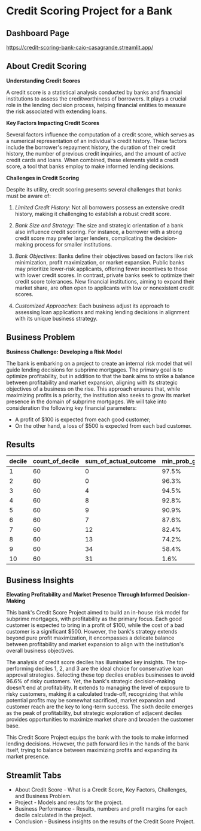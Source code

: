 # Credit Scoring Project for a Bank

## Dashboard Page
https://credit-scoring-bank-caio-casagrande.streamlit.app/

## About Credit Scoring

**Understanding Credit Scores**

A credit score is a statistical analysis conducted by banks and financial institutions to assess the creditworthiness of borrowers. It plays a crucial role in the lending decision process, helping financial entities to measure the risk associated with extending loans.

**Key Factors Impacting Credit Scores**

Several factors influence the computation of a credit score, which serves as a numerical representation of an individual's credit history. These factors include the borrower's repayment history, the duration of their credit history, the number of previous credit inquiries, and the amount of active credit cards and loans. When combined, these elements yield a credit score, a tool that banks employ to make informed lending decisions.

**Challenges in Credit Scoring**

Despite its utility, credit scoring presents several challenges that banks must be aware of:

1. *Limited Credit History*: Not all borrowers possess an extensive credit history, making it challenging to establish a robust credit score.

2. *Bank Size and Strategy*: The size and strategic orientation of a bank also influence credit scoring. For instance, a borrower with a strong credit score may prefer larger lenders, complicating the decision-making process for smaller institutions.

3. *Bank Objectives*: Banks define their objectives based on factors like risk minimization, profit maximization, or market expansion. Public banks may prioritize lower-risk applicants, offering fewer incentives to those with lower credit scores. In contrast, private banks seek to optimize their credit score tolerances. New financial institutions, aiming to expand their market share, are often open to applicants with low or nonexistent credit scores.

4. *Customized Approaches*: Each business adjust its approach to assessing loan applications and making lending decisions in alignment with its unique business strategy.

## Business Problem

**Business Challenge: Developing a Risk Model**

The bank is embarking on a project to create an internal risk model that will guide lending decisions for subprime mortgages. The primary goal is to optimize profitability, but in addition to that the bank aims to strike a balance between profitability and market expansion, aligning with its strategic objectives of a business on the rise. This approach ensures that, while maximizing profits is a priority, the institution also seeks to grow its market presence in the domain of subprime mortgages. We will take into consideration the following key financial parameters:

- A profit of $100 is expected from each good customer;
- On the other hand, a loss of $500 is expected from each bad customer.

## Results

|decile|count_of_decile|sum_of_actual_outcome|min_prob_good|good|cumm_good|cumm_bad|cumm_good_perc|cumm_bad_perc | cumm_bad_avoided_perc| profit_to_business|
| --- | --- | --- | --- | --- | --- | --- | --- | --- | --- | --- |									
| 1| 60| 0| 97.5%| 60| 60| 0| 12.4%| 0.0%| 100.0%| $6,000 |
| 2| 60| 0| 96.3%| 60| 120| 0| 24.9%| 0.0%| 100.0%| $12,000 |
| 3| 60| 4| 94.5%| 56| 176| 4| 36.5%| 3.4%| 96.6%| $15,600 |
| 4| 60| 8| 92.8%| 52| 228| 12| 47.3%| 10.2%| 89.8%| $16,800 |
| 5| 60| 9| 90.9%| 51| 279| 21| 57.9%| 17.8%| 82.2%| $17,400 |
| 6| 60| 7| 87.6%| 53| 332| 28| 68.9%| 23.7%| 76.3%| $19,200 |
| 7| 60| 12| 82.4%| 48| 380| 40| 78.8%| 33.9%| 66.1%| $18,000 |
| 8| 60| 13| 74.2%| 47| 427| 53| 88.6%| 44.9%| 55.1%| $16,200 |
| 9| 60| 34| 58.4%| 26| 453| 87| 94.0%| 73.7%| 26.3%| $1,800 |
| 10| 60| 31| 1.6%| 29| 482| 118| 100.0%| 100.0%| 0.0%| $-10,800 |

## Business Insights

**Elevating Profitability and Market Presence Through Informed Decision-Making**

This bank's Credit Score Project aimed to build an in-house risk model for subprime mortgages, with profitability as the primary focus. Each good customer is expected to bring in a profit of $100, while the cost of a bad customer is a significant $500. However, the bank's strategy extends beyond pure profit maximization, it encompasses a delicate balance between profitability and market expansion to align with the institution's overall business objectives.

The analysis of credit score deciles has illuminated key insights. The top-performing deciles 1, 2, and 3 are the ideal choice for conservative loan approval strategies. Selecting these top deciles enables businesses to avoid 96.6% of risky customers. Yet, the bank's strategic decision-making doesn't end at profitability. It extends to managing the level of exposure to risky customers, making it a calculated trade-off, recognizing that while potential profits may be somewhat sacrificed, market expansion and customer reach are the key to long-term success. The sixth decile emerges as the peak of profitability, but strategic exploration of adjacent deciles provides opportunities to maximize market share and broaden the customer base. 

This Credit Score Project equips the bank with the tools to make informed lending decisions. However, the path forward lies in the hands of the bank itself, trying to balance between maximizing profits and expanding its market presence.

## Streamlit Tabs
- About Credit Score - What is a Credit Score, Key Factors, Challenges, and Business Problem.
- Project - Models and results for the project.
- Business Performance - Results, numbers and profit margins for each decile calculated in the project.
- Conclusion - Business insights on the results of the Credit Score Project.
